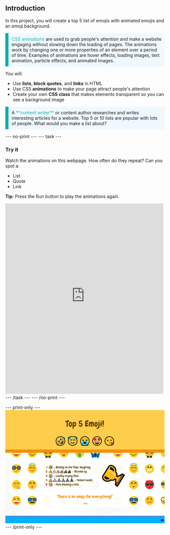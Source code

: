 ## Introduction

In this project, you will create a top 5 list of emojis with animated emojis and an emoji background. 

<p style="border-left: solid; border-width:10px; border-color: #0faeb0; background-color: aliceblue; padding: 10px;">
<span style="color: #0faeb0">CSS animations</span> are used to grab people's attention and make a website engaging without slowing down the loading of pages. The animations work by changing one or more properties of an element over a period of time. Examples of animations are hover effects, loading images, text animation, particle effects, and animated images.
</p>

You will:
+ Use **lists**, **block quotes**, and **links** in HTML
+ Use CSS **animations** to make your page attract people's attention
+ Create your own **CSS class** that makes elements transparent so you can see a background image

<p style="border-left: solid; border-width:10px; border-color: #0faeb0; background-color: aliceblue; padding: 10px;">
A <span style="color: #0faeb0">**content writer**</span> or content author researches and writes interesting articles for a website. Top 5 or 10 lists are popular with lots of people. What would you make a list about?
</p>

--- no-print ---
--- task ---
### Try it
<div style="display: flex; flex-wrap: wrap">
<div style="flex-basis: 175px; flex-grow: 1">  
Watch the animations on this webpage. How often do they repeat? Can you spot a:

+ List
+ Quote
+ Link

**Tip:** Press the Run button to play the animations again.

</div>
<div>
<iframe src="https://staging-editor.raspberrypi.org/en/embed/viewer/top-5-emoji-list" width="500" height="600" frameborder="0" marginwidth="0" marginheight="0" allowfullscreen> </iframe>
</div>
</div>
--- /task ---
--- /no-print ---

--- print-only ---
![Completed project](images/solution.PNG)
--- /print-only ---
